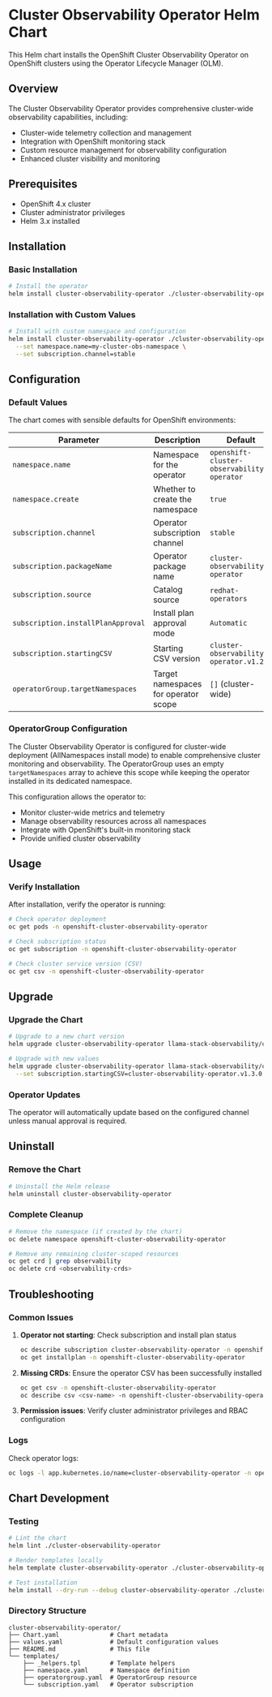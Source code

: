 # Cluster Observability Operator Helm Chart

This Helm chart installs the OpenShift Cluster Observability Operator on OpenShift clusters using the Operator Lifecycle Manager (OLM).

## Overview

The Cluster Observability Operator provides comprehensive cluster-wide observability capabilities, including:
- Cluster-wide telemetry collection and management
- Integration with OpenShift monitoring stack
- Custom resource management for observability configuration
- Enhanced cluster visibility and monitoring

## Prerequisites

- OpenShift 4.x cluster
- Cluster administrator privileges
- Helm 3.x installed

## Installation

### Basic Installation

```bash
# Install the operator
helm install cluster-observability-operator ./cluster-observability-operator
```

### Installation with Custom Values

```bash
# Install with custom namespace and configuration
helm install cluster-observability-operator ./cluster-observability-operator \
  --set namespace.name=my-cluster-obs-namespace \
  --set subscription.channel=stable
```
## Configuration

### Default Values

The chart comes with sensible defaults for OpenShift environments:

| Parameter | Description | Default |
|-----------|-------------|---------|
| `namespace.name` | Namespace for the operator | `openshift-cluster-observability-operator` |
| `namespace.create` | Whether to create the namespace | `true` |
| `subscription.channel` | Operator subscription channel | `stable` |
| `subscription.packageName` | Operator package name | `cluster-observability-operator` |
| `subscription.source` | Catalog source | `redhat-operators` |
| `subscription.installPlanApproval` | Install plan approval mode | `Automatic` |
| `subscription.startingCSV` | Starting CSV version | `cluster-observability-operator.v1.2.0` |
| `operatorGroup.targetNamespaces` | Target namespaces for operator scope | `[]` (cluster-wide) |

### OperatorGroup Configuration

The Cluster Observability Operator is configured for cluster-wide deployment (AllNamespaces install mode) to enable comprehensive cluster monitoring and observability. The OperatorGroup uses an empty `targetNamespaces` array to achieve this scope while keeping the operator installed in its dedicated namespace.

This configuration allows the operator to:
- Monitor cluster-wide metrics and telemetry
- Manage observability resources across all namespaces
- Integrate with OpenShift's built-in monitoring stack
- Provide unified cluster observability

## Usage

### Verify Installation

After installation, verify the operator is running:

```bash
# Check operator deployment
oc get pods -n openshift-cluster-observability-operator

# Check subscription status
oc get subscription -n openshift-cluster-observability-operator

# Check cluster service version (CSV)
oc get csv -n openshift-cluster-observability-operator
```

## Upgrade

### Upgrade the Chart

```bash
# Upgrade to a new chart version
helm upgrade cluster-observability-operator llama-stack-observability/cluster-observability-operator

# Upgrade with new values
helm upgrade cluster-observability-operator llama-stack-observability/cluster-observability-operator \
  --set subscription.startingCSV=cluster-observability-operator.v1.3.0
```

### Operator Updates

The operator will automatically update based on the configured channel unless manual approval is required.

## Uninstall

### Remove the Chart

```bash
# Uninstall the Helm release
helm uninstall cluster-observability-operator
```

### Complete Cleanup

```bash
# Remove the namespace (if created by the chart)
oc delete namespace openshift-cluster-observability-operator

# Remove any remaining cluster-scoped resources
oc get crd | grep observability
oc delete crd <observability-crds>
```

## Troubleshooting

### Common Issues

1. **Operator not starting**: Check subscription and install plan status
   ```bash
   oc describe subscription cluster-observability-operator -n openshift-cluster-observability-operator
   oc get installplan -n openshift-cluster-observability-operator
   ```

2. **Missing CRDs**: Ensure the operator CSV has been successfully installed
   ```bash
   oc get csv -n openshift-cluster-observability-operator
   oc describe csv <csv-name> -n openshift-cluster-observability-operator
   ```

3. **Permission issues**: Verify cluster administrator privileges and RBAC configuration

### Logs

Check operator logs:
```bash
oc logs -l app.kubernetes.io/name=cluster-observability-operator -n openshift-cluster-observability-operator
```

## Chart Development

### Testing

```bash
# Lint the chart
helm lint ./cluster-observability-operator

# Render templates locally
helm template cluster-observability-operator ./cluster-observability-operator

# Test installation
helm install --dry-run --debug cluster-observability-operator ./cluster-observability-operator
```

### Directory Structure

```
cluster-observability-operator/
├── Chart.yaml              # Chart metadata
├── values.yaml             # Default configuration values
├── README.md               # This file
└── templates/
    ├── _helpers.tpl        # Template helpers
    ├── namespace.yaml      # Namespace definition
    ├── operatorgroup.yaml  # OperatorGroup resource
    └── subscription.yaml   # Operator subscription
```
